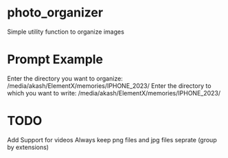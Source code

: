 # photo_organizer
Simple utility function to organize images 

# Prompt Example 

Enter the directory you want to organize: /media/akash/ElementX/memories/IPHONE_2023/
Enter the directory to which you want to write: /media/akash/ElementX/memories/IPHONE_2023/

# TODO

Add Support for videos
Always keep png files and jpg files seprate (group by extensions)